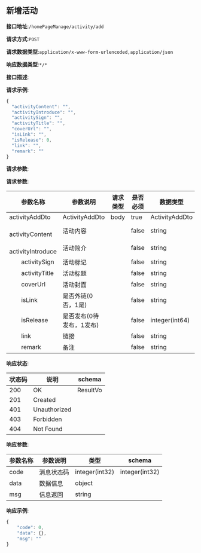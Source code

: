 

## 新增活动


**接口地址**:`/homePageManage/activity/add`


**请求方式**:`POST`


**请求数据类型**:`application/x-www-form-urlencoded,application/json`


**响应数据类型**:`*/*`


**接口描述**:


**请求示例**:


```javascript
{
  "activityContent": "",
  "activityIntroduce": "",
  "activitySign": "",
  "activityTitle": "",
  "coverUrl": "",
  "isLink": "",
  "isRelease": 0,
  "link": "",
  "remark": ""
}
```


**请求参数**:


**请求参数**:


| 参数名称 | 参数说明 | 请求类型    | 是否必须 | 数据类型 | schema |
| -------- | -------- | ----- | -------- | -------- | ------ |
|activityAddDto|ActivityAddDto|body|true|ActivityAddDto|ActivityAddDto|
|&emsp;&emsp;activityContent|活动内容||false|string||
|&emsp;&emsp;activityIntroduce|活动简介||false|string||
|&emsp;&emsp;activitySign|活动标记||false|string||
|&emsp;&emsp;activityTitle|活动标题||false|string||
|&emsp;&emsp;coverUrl|活动封面||false|string||
|&emsp;&emsp;isLink|是否外链(0否，1是)||false|string||
|&emsp;&emsp;isRelease|是否发布(0待发布，1发布)||false|integer(int64)||
|&emsp;&emsp;link|链接||false|string||
|&emsp;&emsp;remark|备注||false|string||


**响应状态**:


| 状态码 | 说明 | schema |
| -------- | -------- | ----- | 
|200|OK|ResultVo|
|201|Created||
|401|Unauthorized||
|403|Forbidden||
|404|Not Found||


**响应参数**:


| 参数名称 | 参数说明 | 类型 | schema |
| -------- | -------- | ----- |----- | 
|code|消息状态码|integer(int32)|integer(int32)|
|data|数据信息|object||
|msg|信息返回|string||


**响应示例**:
```javascript
{
	"code": 0,
	"data": {},
	"msg": ""
}
```